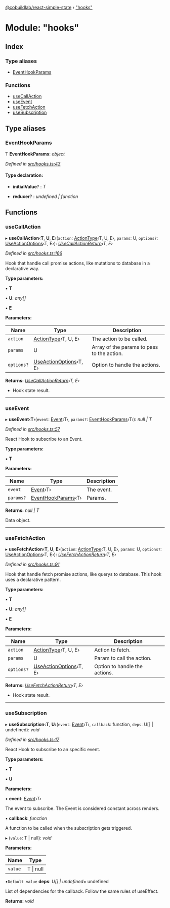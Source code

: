 [@cobuildlab/react-simple-state](../README.md) › ["hooks"](_hooks_.md)

# Module: "hooks"

## Index

### Type aliases

* [EventHookParams](_hooks_.md#eventhookparams)

### Functions

* [useCallAction](_hooks_.md#usecallaction)
* [useEvent](_hooks_.md#useevent)
* [useFetchAction](_hooks_.md#usefetchaction)
* [useSubscription](_hooks_.md#usesubscription)

## Type aliases

###  EventHookParams

Ƭ **EventHookParams**: *object*

*Defined in [src/hooks.ts:43](https://github.com/cobuildlab/react-simple-state/blob/fe49677/src/hooks.ts#L43)*

#### Type declaration:

* **initialValue**? : *T*

* **reducer**? : *undefined | function*

## Functions

###  useCallAction

▸ **useCallAction**‹**T**, **U**, **E**›(`action`: [ActionType](../interfaces/_types_.actiontype.md)‹T, U, E›, `params`: U, `options?`: [UseActionOptions](_types_.md#useactionoptions)‹T, E›): *[UseCallActionReturn](_types_.md#usecallactionreturn)‹T, E›*

*Defined in [src/hooks.ts:166](https://github.com/cobuildlab/react-simple-state/blob/fe49677/src/hooks.ts#L166)*

Hook that handle call promise actions, like mutations to database in a declarative way.

**Type parameters:**

▪ **T**

▪ **U**: *any[]*

▪ **E**

**Parameters:**

Name | Type | Description |
------ | ------ | ------ |
`action` | [ActionType](../interfaces/_types_.actiontype.md)‹T, U, E› | The action to be called. |
`params` | U | Array of the params to pass to the action. |
`options?` | [UseActionOptions](_types_.md#useactionoptions)‹T, E› | Option to handle the actions. |

**Returns:** *[UseCallActionReturn](_types_.md#usecallactionreturn)‹T, E›*

- Hook state result.

___

###  useEvent

▸ **useEvent**‹**T**›(`event`: [Event](../classes/_event_.event.md)‹T›, `params?`: [EventHookParams](_hooks_.md#eventhookparams)‹T›): *null | T*

*Defined in [src/hooks.ts:57](https://github.com/cobuildlab/react-simple-state/blob/fe49677/src/hooks.ts#L57)*

React Hook to subscribe to an Event.

**Type parameters:**

▪ **T**

**Parameters:**

Name | Type | Description |
------ | ------ | ------ |
`event` | [Event](../classes/_event_.event.md)‹T› | The event. |
`params?` | [EventHookParams](_hooks_.md#eventhookparams)‹T› | Params. |

**Returns:** *null | T*

Data object.

___

###  useFetchAction

▸ **useFetchAction**‹**T**, **U**, **E**›(`action`: [ActionType](../interfaces/_types_.actiontype.md)‹T, U, E›, `params`: U, `options?`: [UseActionOptions](_types_.md#useactionoptions)‹T, E›): *[UseFetchActionReturn](_types_.md#usefetchactionreturn)‹T, E›*

*Defined in [src/hooks.ts:91](https://github.com/cobuildlab/react-simple-state/blob/fe49677/src/hooks.ts#L91)*

Hook that handle fetch promise actions, like querys to database.
This hook uses a declarative pattern.

**Type parameters:**

▪ **T**

▪ **U**: *any[]*

▪ **E**

**Parameters:**

Name | Type | Description |
------ | ------ | ------ |
`action` | [ActionType](../interfaces/_types_.actiontype.md)‹T, U, E› | Action to fetch. |
`params` | U | Param to call the action. |
`options?` | [UseActionOptions](_types_.md#useactionoptions)‹T, E› | Option to handle the actions. |

**Returns:** *[UseFetchActionReturn](_types_.md#usefetchactionreturn)‹T, E›*

- Hook state result.

___

###  useSubscription

▸ **useSubscription**‹**T**, **U**›(`event`: [Event](../classes/_event_.event.md)‹T›, `callback`: function, `deps`: U[] | undefined): *void*

*Defined in [src/hooks.ts:17](https://github.com/cobuildlab/react-simple-state/blob/fe49677/src/hooks.ts#L17)*

React Hook to subscribe to an specific event.

**Type parameters:**

▪ **T**

▪ **U**

**Parameters:**

▪ **event**: *[Event](../classes/_event_.event.md)‹T›*

The event to subscribe. The Event is considered constant across renders.

▪ **callback**: *function*

A function to be called when the subscription gets triggered.

▸ (`value`: T | null): *void*

**Parameters:**

Name | Type |
------ | ------ |
`value` | T &#124; null |

▪`Default value`  **deps**: *U[] | undefined*= undefined

List of dependencies for the callback. Follow the same rules of useEffect.

**Returns:** *void*

